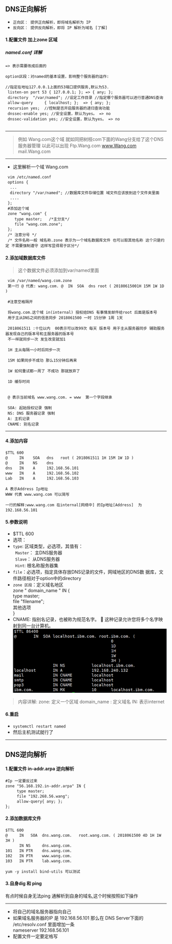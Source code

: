 DNS正向解析
----
* `正向区： 提供正向解析，即将域名解析为 IP`
* `反向区： 提供反向解析，即将 IP 解析为域名 [了解]`
#### 1.配置文件 加上zone 区域 

#####  named.conf 详解
```
=> 表示需要改成后面的

option区段：对named的基本设置，影响整个服务器的运作: 
 
//指定在地址127.0.0.1上面的53端口提供服务,默认为53.
 listen-on port 53 { 127.0.0.1; }; => { any; };
 directory  "/var/named"; //设定工作目录 //指定哪个服务器可以进行普通DNS查询  
 allow-query     { localhost; };  => { any; }; 
 recursion yes;  //控制是否开启服务器的递归查询功能 
 dnssec-enable yes; //安全设置，默认为yes。 => no  
 dnssec-validation yes; //安全设置，默认为yes。 => no
 
```
-----
> 例如 Wang.com这个域 就如同把树枝com下面的Wang分支给了这个DNS服务器管理 以此可以出现 Ftp.Wang.com www.Wang.com  mail.Wang.com
----
* 这里解析一个域 Wang.com
```vim
 vim /etc/named.conf  
 options {
  ...
  directory "/var/named"; //数据库文件存储位置 域文件应该放到这个文件夹里面 
  ....
 }; 
 #添加这个域
 zone "wang.com" {
    type master;   /*主分支*/ 
    file "wang.com.zone";
 }; 
 /* 注意分号 */
 /* 文件名称一般 域名称.zone 表示为一个域名数据库文件 也可以取其他名称 这个只是约定 不需要强制遵守 这样写显得易于区分*/
```
#### 2.添加域数据库文件
> 这个数据文件必须添加到var/named里面
```
 vim /var/named/wang.com.zone
 第一行 @ 代表: wang.com. @  IN  SOA  dns root ( 20180615001H 15M 1W 1D )
 
 #注意空格隔开
 
 将wang.com.这个域 in(internal) 授权给DNS 有事情发邮件给root 后面是版本号 
 用于主从DNS之间的信息同步 2018061500 一时 15分钟 1周 1天
 
 2018061511 :十位以内  00表示可以改99次 每天 版本号 用于主从服务器同步 辅助服务器发现自己的版本号和主服务器的版本号 
 不一样就同步一次 发生改变就加1
 
 1H 主从每隔一小时后同步一次
 
 15M 如果同步不成功 那么15分钟后再来
 
 1W 如何重试都一周了 不成功 那就放弃了
 
 1D 缓存时间
 
 
 @ 表示当前域名 www.wang.com. = www  第一个字段继承  
 
 SOA: 起始授权记录 强制 
 NS: DNS 服务器记录 强制 
 A: 主机记录 
 CNAME: 别名记录
```
------
#### 4.添加内容 
``` text
$TTL 600
@     IN    SOA   dns   root ( 2018061511 1H 15M 1W 1D )
@     IN    NS    dns  
dns   IN    A     192.168.56.101
www   IN    A     192.168.56.102
Lab   IN    A     192.168.56.103

A 表示Address Ip地址
WWW 代表 www.wang.com 可以简写

一行的解释:www.wang.com 在internal[网络中] 的Ip地址[Address]  为 192.168.56.101
```
#### 5.参数说明
* $TTL 600
* 选项： 
* `type`: 区域类型，必选项，其值有： <br/>
     ` Master`： 主DNS服务器 <br/>
     ` Slave`： 从DNS服务器 <br/>
     ` Hint`: 根名称服务器集 <br/>
* `file`：必选项，指定具体存放DNS记录的文件，网域地区的DNS数 据库，文件路径相对于option中的directory
* `zone 区段`：定义域名地区  <br/>
     zone " domain_name "  IN {  <br/>
       type master;  <br/>
       file "filename";  <br/>
       其他选项  <br/>
       }  <br/>
* CNAME: 指别名记录，也被称为规范名字。  这种记录允许您将多个名字映射到同一台计算机。        
![别名实例](/Image/CNAME.png)
       
> 内容详解:  zone:  定义一个区域  domain_name : 定义域名  IN:   表示internet
#### 6.重启
* `systemctl restart named` 
* 然后主机测试就行了
----------------
DNS逆向解析
----     
#### 1.配置文件 in-addr.arpa 逆向解析

```shell
#Ip 一定要反过来
zone "56.168.192.in-addr.arpa" IN {
     type master; 
     file "192.268.56.wang";
     allow-query{ any; };
};
```
#### 2.添加数据库文件
```
$TTL 600
@     IN   SOA  dns.wang.com.   root.wang.com. ( 2018061500 4D 1H 1W 3H )
      IN NS     dns.wang.com.
101   IN PTR    dns.wang.com.
102   IN PTR    www.wang.com.
103   IN PTR    lab.wang.com.

yum -y install bind-utils 可以测试
```
#### 3.自身dig 和 ping

有点时候自身无法ping 通解析到自身的域名,这个时候按照如下操作

-----
* 将自己的域名服务器指向自己
* 如果域名服务器的IP 是 192.168.56.101 那么在 DNS Server下面的 /etc/resolv.conf 里面增加一条 <br/>
nameserver 192.168.56.101
* 配置文件一定要定格写
